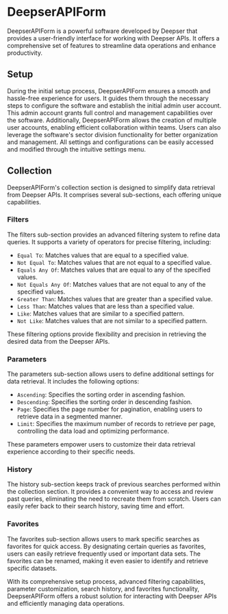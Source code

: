 # DeepserAPIForm

DeepserAPIForm is a powerful software developed by Deepser that provides a user-friendly interface for working with Deepser APIs. It offers a comprehensive set of features to streamline data operations and enhance productivity.

## Setup

During the initial setup process, DeepserAPIForm ensures a smooth and hassle-free experience for users. It guides them through the necessary steps to configure the software and establish the initial admin user account. This admin account grants full control and management capabilities over the software. Additionally, DeepserAPIForm allows the creation of multiple user accounts, enabling efficient collaboration within teams. Users can also leverage the software's sector division functionality for better organization and management. All settings and configurations can be easily accessed and modified through the intuitive settings menu.

## Collection

DeepserAPIForm's collection section is designed to simplify data retrieval from Deepser APIs. It comprises several sub-sections, each offering unique capabilities.

### Filters

The filters sub-section provides an advanced filtering system to refine data queries. It supports a variety of operators for precise filtering, including:

- `Equal To`: Matches values that are equal to a specified value.
- `Not Equal To`: Matches values that are not equal to a specified value.
- `Equals Any Of`: Matches values that are equal to any of the specified values.
- `Not Equals Any Of`: Matches values that are not equal to any of the specified values.
- `Greater Than`: Matches values that are greater than a specified value.
- `Less Than`: Matches values that are less than a specified value.
- `Like`: Matches values that are similar to a specified pattern.
- `Not Like`: Matches values that are not similar to a specified pattern.

These filtering options provide flexibility and precision in retrieving the desired data from the Deepser APIs.

### Parameters

The parameters sub-section allows users to define additional settings for data retrieval. It includes the following options:

- `Ascending`: Specifies the sorting order in ascending fashion.
- `Descending`: Specifies the sorting order in descending fashion.
- `Page`: Specifies the page number for pagination, enabling users to retrieve data in a segmented manner.
- `Limit`: Specifies the maximum number of records to retrieve per page, controlling the data load and optimizing performance.

These parameters empower users to customize their data retrieval experience according to their specific needs.

### History

The history sub-section keeps track of previous searches performed within the collection section. It provides a convenient way to access and review past queries, eliminating the need to recreate them from scratch. Users can easily refer back to their search history, saving time and effort.

### Favorites

The favorites sub-section allows users to mark specific searches as favorites for quick access. By designating certain queries as favorites, users can easily retrieve frequently used or important data sets. The favorites can be renamed, making it even easier to identify and retrieve specific datasets.

With its comprehensive setup process, advanced filtering capabilities, parameter customization, search history, and favorites functionality, DeepserAPIForm offers a robust solution for interacting with Deepser APIs and efficiently managing data operations.
